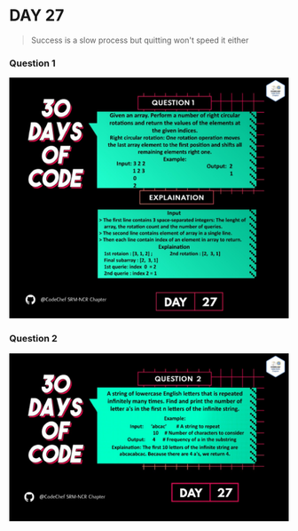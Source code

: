 # DAY 27
> Success is a slow process but quitting won't speed it either 
### Question 1
<p align="center">
  <img width="auto" height="auto" src="../../.github/Day27-1.jpeg">
</p>

### Question 2
<p align="center">
  <img width="auto" height="auto" src="../../.github/Day27-2.jpeg">
</p>
